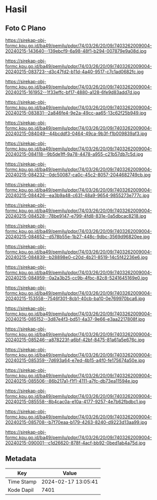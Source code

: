 # Hasil

## Foto C Plano

https://sirekap-obj-formc.kpu.go.id/ba49/pemilu/pdpr/74/03/26/20/09/7403262009004-20240215-143640--139ebcf9-6a98-48f1-b294-007879e9a08d.jpg

https://sirekap-obj-formc.kpu.go.id/ba49/pemilu/pdpr/74/03/26/20/09/7403262009004-20240215-083723--d3c47fd2-b11d-4a40-9517-c7c1ad0682fc.jpg

https://sirekap-obj-formc.kpu.go.id/ba49/pemilu/pdpr/74/03/26/20/09/7403262009004-20240215-161952--1f33effc-bf17-4880-a128-6fe9d83add7d.jpg

https://sirekap-obj-formc.kpu.go.id/ba49/pemilu/pdpr/74/03/26/20/09/7403262009004-20240215-083831--2a846fe4-9e2a-49cc-aa65-13c62f25b949.jpg

https://sirekap-obj-formc.kpu.go.id/ba49/pemilu/pdpr/74/03/26/20/09/7403262009004-20240215-084049--44bcddf3-0464-49ca-9b3f-f1b009839af3.jpg

https://sirekap-obj-formc.kpu.go.id/ba49/pemilu/pdpr/74/03/26/20/09/7403262009004-20240215-084118--9b5de1ff-9a78-4478-a955-c21b57db7c5d.jpg

https://sirekap-obj-formc.kpu.go.id/ba49/pemilu/pdpr/74/03/26/20/09/7403262009004-20240215-084232--0dc50087-ca0c-45c2-8057-2044682749cb.jpg

https://sirekap-obj-formc.kpu.go.id/ba49/pemilu/pdpr/74/03/26/20/09/7403262009004-20240215-084426--ea3b9a48-c631-48a9-9654-9855273e777c.jpg

https://sirekap-obj-formc.kpu.go.id/ba49/pemilu/pdpr/74/03/26/20/09/7403262009004-20240215-084528--78be9147-e799-4fd8-831e-0a5dbcac8218.jpg

https://sirekap-obj-formc.kpu.go.id/ba49/pemilu/pdpr/74/03/26/20/09/7403262009004-20240215-084652--d578b55e-1b27-448c-9dbc-3569d96820ee.jpg

https://sirekap-obj-formc.kpu.go.id/ba49/pemilu/pdpr/74/03/26/20/09/7403262009004-20240215-084839--b28898e0-c20d-4b21-8519-14c5f42236e6.jpg

https://sirekap-obj-formc.kpu.go.id/ba49/pemilu/pdpr/74/03/26/20/09/7403262009004-20240215-084959--0a2a3b25-cc9b-4fbc-82c8-5241645169e0.jpg

https://sirekap-obj-formc.kpu.go.id/ba49/pemilu/pdpr/74/03/26/20/09/7403262009004-20240215-153558--7546f301-8cb1-40cb-ba10-0e769970bca6.jpg

https://sirekap-obj-formc.kpu.go.id/ba49/pemilu/pdpr/74/03/26/20/09/7403262009004-20240215-085152--3d87e4f3-bd51-4a37-9e66-e3aa2217808f.jpg

https://sirekap-obj-formc.kpu.go.id/ba49/pemilu/pdpr/74/03/26/20/09/7403262009004-20240215-085246--a878223f-a6bf-42bf-8475-81a61a5e676c.jpg

https://sirekap-obj-formc.kpu.go.id/ba49/pemilu/pdpr/74/03/26/20/09/7403262009004-20240215-085359--7d693a64-e7ed-4b15-a4f0-fe175674a50e.jpg

https://sirekap-obj-formc.kpu.go.id/ba49/pemilu/pdpr/74/03/26/20/09/7403262009004-20240215-085506--86b217a1-f1f1-4111-a7fc-db73ea11594e.jpg

https://sirekap-obj-formc.kpu.go.id/ba49/pemilu/pdpr/74/03/26/20/09/7403262009004-20240215-085558--8b4cac0a-e10a-4177-9257-4e7b62fbdbc1.jpg

https://sirekap-obj-formc.kpu.go.id/ba49/pemilu/pdpr/74/03/26/20/09/7403262009004-20240215-085708--b7f70eaa-b179-4263-8240-d9223d13aa99.jpg

https://sirekap-obj-formc.kpu.go.id/ba49/pemilu/pdpr/74/03/26/20/09/7403262009004-20240215-090001--c1d26620-878f-4acf-bb92-0bed1ab4a75d.jpg


## Metadata

| Key        | Value               |
| ---------- | ------------------- |
| Time Stamp | 2024-02-17 13:05:41 |
| Kode Dapil | 7401                |



